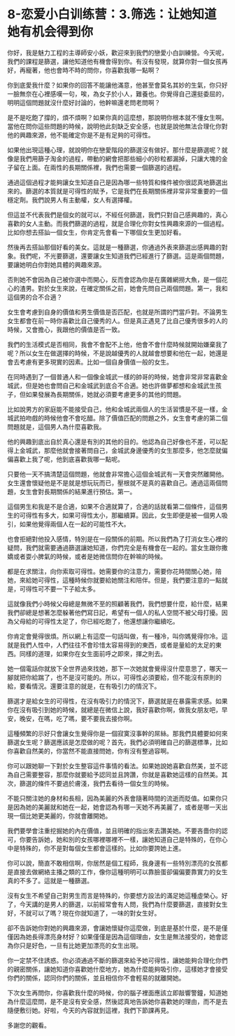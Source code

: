 # 8-恋爱小白训练营：3.筛选：让她知道她有机会得到你

你好，我是魅力工程的主導師安小妖，歡迎來到我們的戀愛小白訓練營。今天呢，我們的課程是篩選，讓他知道他有機會得到你。有沒有發現，就算你對一個女孩再好，再寵著，他也會時不時的問你，你喜歡我哪一點啊？

你到底愛我什麼？如果你的回答不能讓他滿意，他甚至會莫名其妙的生氣，你只好一臉無奈在心裡感嘆一句，唉，為女子於小人，難養也。你覺得自己還挺委屈的，明明這個問題就沒什麼好討論的，他幹嘛還老問老問啊？

是不是吃飽了撐的，煩不煩啊？如果你真的這麼想，那說明你根本就不懂女生啊。當他在問你這些問題的時候，說明他此刻缺乏安全感，也就是說他無法合理化你對他的興趣來源，他不能確定你是不是有足夠的可得性。

如果他出現這種心理，就說明你在戀愛階段的篩選沒有做好。那什麼是篩選呢？就像是我們用篩子淘金的過程，帶動的網會把那些細小的砂粒都漏掉，只讓大塊的金子留在上面。在兩性的長期關係裡，我們也需要一個篩選的過程。

通過這個過程才能夠讓女生知道自己是因為哪一些特質和條件被你很認真地篩選出來的。篩選的本質就是可得性的賦予，它是我們在長期關係裡非常非常重要的一個穩定劑。我們說男人有主動權，女人有選擇權。

但這並不代表我們是個女的就可以，不經任何篩選，我們只對自己感興趣的，真心喜歡的女人主動。而我們篩選的過程，就是合理化你對女性興趣來源的一個過程。比如你想去搭訕一個女生，你肯定先會看一下哪個女生更加好看。

然後再去搭訕那個好看的美女。這就是一種篩選，你通過外表來篩選出感興趣的對象。我們呢，不光要篩選，還要讓女生知道我們已經進行了篩選。這是兩個問題，要讓她明白你對她具體的興趣來源。

否則她不會因為自己被你選中而開心，反而會認為你是在廣雜網撈大魚，是一個花心的渣男。對於女生來說，在確定關係之前，她會先問自己兩個問題。第一，我和這個男的合不合適？

女生會考慮到自身的價值和男生價值是否匹配，也就是所謂的門當戶對。不論男生女生都會在前一時你喜歡比自己優秀的人。但是真正遇見了比自己優秀很多的人的時候，又會擔心，我跟他的價值是否一致。

我們的生活模式是否相同，我會不會配不上他，他會不會什麼時候就開始嫌棄我了呢？所以女生在做選擇的時候，不是說越優秀的人就越會想要和他在一起，她還是會去考慮有更多現實的因素。比如一個自身價值一般的女生。

在同時遇到了一個普通人和一個像金城武一樣的帥哥的時候，她會非常非常喜歡金城武，但是她也會問自己和金城武到底合不合適。她也許做夢都想和金城武生孩子，但如果發展為長期關係，她就必須要考慮更多的其他的問題。

比如說男方的家庭能不能接受自己，他和金城武兩個人的生活習慣是不是一樣，金城武拍吻戲的時候他會不會吃醋。除了價值匹配的問題之外，女生會考慮的第二個問題就是，這個男人為什麼喜歡我。

他的興趣到底出自於真心還是有別的其他的目的。他認為自己好像也不差，可以配得上金城武，那麼他就會接著問自己，金城武身邊優秀的女生那麼多，他怎麼就偏偏喜歡上我了呢，他到底喜歡我哪一點呢。

只要他一天不搞清楚這個問題，他就會非常擔心這個金城武有一天會突然離開他。女生還會懷疑他是不是就是想玩玩而已，壓根就不是真的喜歡自己。通過這兩個問題，女生會對長期關係的結果進行預估。第一。

這個男生和我是不是合適，如果不合適就算了，合適的話就看第二個條件，這個男生的可得性有多大，如果可得性太小，那繼續算。因此，女生即便是被一個男人吸引，如果他覺得兩個人在一起的可能性不大。

也會拒絕對他投入感情，特別是在一段關係的前期。所以我們為了打消女生心裡的疑問，我們就需要通過篩選讓她知道，你們完全是有機會在一起的。當女生跟你撒嬌或者耍小脾氣的時候，或者是她微信問你在幹嘛的時候。

都是在求關注，向你索取可得性。她需要你的注意力，需要你花時間關心她，陪她，來給她可得性，這種時候你就要給她關注和陪伴。但是，我們要注意的一點就是，可得性可不要一下子給太多。

這就像我們小時候父母總是無微不至的照顧著我們，我們想要什麼，給什麼，結果我們卻總是想著怎麼躲著他們寫日記，希望有一個人的私人空間不被父母打擾。因為父母給的可得性太足了，你已經吃飽了，他還想讓你繼續吃。

你肯定會覺得很煩。所以網上有這麼一句話叫做，有一種冷，叫你媽覺得你冷。這就是我們人性中，人們往往不會珍惜太容易得到的東西，或者是量給的太足的東西。同樣的道理，如果你在女生面前呼之即來，揮之則去。

她一個電話你就放下全世界過來找她，那下一次她就會覺得沒什麼意思了，哪天一腳就把你給踹了，也不是沒可能的。所以，可得性必須要給，但不能沒有原則的給，要看情況。還要注意的就是，在有吸引力的情況下。

篩選才是給女生的可得性，在沒有吸引力的情況下，篩選就是在暴露需求感。如果你在沒有吸引到她的時候，就總是在微信上說，我好喜歡你啊，做我女朋友吧，早安，晚安，在嗎，吃了嗎，要不要我去接你啊。

這種頻繁的示好只會讓女生覺得你是一個寂寞沒事幹的屌絲。那我們具體要如何來篩選女生呢？篩選應該是怎麼做的呢？首先，我們必須明確自己的篩選標準，比如你喜歡自然美的，你當然不能直接問她，你有沒有整過容啊。

你可以跟她聊一下對於女生整容這件事情的看法。如果她說她喜歡自然美，並不認為自己需要整容，那麼你就要給予認同並且誇讚，你就是喜歡她這樣的自然美。其次，篩選的條件不要過於膚淺，我們去看待一個女生的時候。

不能只關注她的身材和長相，因為美麗的外表會隨著時間的流逝而貶值。如果你只是因為她的美麗就和她在一起，她會認為有哪一天她不再美麗了，或者是哪一天出現一個比她更美麗的，你就會離開她。

我們要學會注重挖掘她的內在價值，並且明確的指出來去讚美她。不要吝嗇你的認可，你要告訴她，她和別的女孩哪裡哪裡不一樣，讓她知道自己是特殊的，在你心中是特殊的，你不是對每個女生都會這樣的。比如你要誇她上進。

你可以說，簡直不敢相信啊，你居然是個工程師，我身邊有一些特別漂亮的女孩都是直接去做網絡主播之類的工作，像你這種明明可以靠臉蛋卻偏偏要靠實力的女生真的不多了。這就是一種篩選。

沒有女生不希望自己對男生而言是特殊的，你要想方設法的滿足她這種虛榮心。好了，今天講的是男人的篩選，以前經常會有人問，我們為什麼要篩選，直接對女生好，不就可以了嗎？現在你就知道了，一味的對女生好。

卻不告訴她你對她的興趣來源，會讓她懷疑你這麼做，到底是基於什麼，是不是僅僅因為她長得漂亮身材好？如果僅僅是因為這個理由，女生是無法接受的，她會認為你只是好色，一旦有比她更加漂亮的女生出現。

你一定禁不住誘惑。你必須通過不斷的篩選來給予她可得性，讓她能夠合理化你們的親密關係，讓她知道你喜歡她什麼地方，她為什麼能夠吸引你，這樣她才會接受你們的關係，認同你們的關係，並且相信你不會輕易的就離開她。

下次女生再問你，你喜歡我什麼的時候，你的腦子裡面應該立即敲響警鐘，知道她為什麼這麼問，是不是沒有安全感，然後認真地告訴她你喜歡她的理由，而不是去隨便敷衍她。好啦，今天的內容就到這裡，我們下節課再見。

多謝您的觀看。